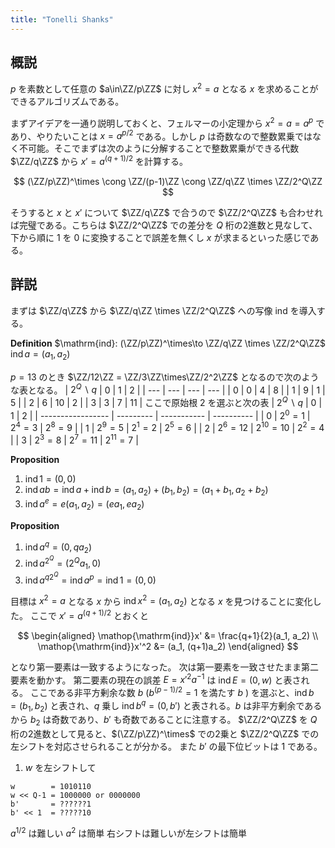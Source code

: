 ```yaml
---
title: "Tonelli Shanks"
---
```

$$
\newcommand{\ZZ}{\mathbb{Z}}
$$

## 概説
$p$ を素数として任意の $a\in\ZZ/p\ZZ$ に対し $x^2 = a$ となる $x$ を求めることができるアルゴリズムである。

まずアイデアを一通り説明しておくと、フェルマーの小定理から $x^2 = a = a^p$ であり、やりたいことは $x = a^{p/2}$ である。しかし $p$ は奇数なので整数累乗ではなく不可能。そこでまずは次のように分解することで整数累乗ができる代数 $\ZZ/q\ZZ$ から $x' = a^{(q+1)/2}$ を計算する。

$$
(\ZZ/p\ZZ)^\times \cong \ZZ/(p-1)\ZZ \cong \ZZ/q\ZZ \times \ZZ/2^Q\ZZ
$$

そうすると $x$ と $x'$ について $\ZZ/q\ZZ$ で合うので $\ZZ/2^Q\ZZ$ も合わせれば完璧である。こちらは $\ZZ/2^Q\ZZ$ での差分を $Q$ 桁の2進数と見なして、下から順に $1$ を $0$ に変換することで誤差を無くし $x$ が求まるといった感じである。

## 詳説

まずは $\ZZ/q\ZZ$ から $\ZZ/q\ZZ \times \ZZ/2^Q\ZZ$ への写像 $\mathrm{ind}$ を導入する。

**Definition**
$\mathrm{ind}: (\ZZ/p\ZZ)^\times\to \ZZ/q\ZZ \times \ZZ/2^Q\ZZ$
$\mathop{\mathrm{ind}}a = (a_1, a_2)$

$p = 13$ のとき $\ZZ/12\ZZ = \ZZ/3\ZZ\times\ZZ/2^2\ZZ$ となるので次のような表となる。
|  $2^Q\backslash q$  | 0   | 1   | 2   |
| --- | --- | --- | --- |
| 0   | 0   | 4   | 8   |
| 1   | 9   | 1   | 5   |
| 2   | 6   | 10  | 2   |
| 3   | 3   | 7   | 11  |
ここで原始根 $2$ を選ぶと次の表
| $2^Q\backslash q$ | 0         | 1           | 2          |
| ----------------- | --------- | ----------- | ---------- |
| 0                 | $2^0=1$   | $2^4=3$     | $2^8 = 9$  |
| 1                 | $2^9=5$   | $2^1=2$     | $2^5=6$    |
| 2                 | $2^6=12$  | $2^{10}=10$ | $2^2=4$    |
| 3                 | $2^3 = 8$ | $2^7=11$    | $2^{11}=7$ |


**Proposition**
1. $\mathop{\mathrm{ind}}1 = (0,0)$
2. $\mathop{\mathrm{ind}}ab = \mathop{\mathrm{ind}}a + \mathop{\mathrm{ind}}b = (a_1, a_2) + (b_1, b_2) = (a_1 + b_1, a_2 + b_2)$
3. $\mathop{\mathrm{ind}}a^e = e(a_1,a_2) = (ea_1, ea_2)$

**Proposition**
1. $\mathop{\mathrm{ind}}a^{q} = (0, qa_2)$
2. $\mathop{\mathrm{ind}}a^{2^Q} = (2^Qa_1, 0)$
3. $\mathop{\mathrm{ind}}a^{q2^Q} = \mathop{\mathrm{ind}}a^{p} = \mathop{\mathrm{ind}}1 = (0, 0)$

目標は $x^2 = a$ となる $x$ から $\mathop{\mathrm{ind}}x^2 = (a_1, a_2)$ となる $x$ を見つけることに変化した。
ここで $x' = a^{(q+1)/2}$ とおくと

$$
\begin{aligned}
\mathop{\mathrm{ind}}x' &= \frac{q+1}{2}(a_1, a_2) \\
\mathop{\mathrm{ind}}x'^2 &= (a_1, (q+1)a_2)
\end{aligned}
$$

となり第一要素は一致するようになった。
次は第一要素を一致させたまま第二要素を動かす。
第二要素の現在の誤差 $E = x'^2a^{-1}$ は $\mathop{\mathrm{ind}}E = (0, w)$ と表される。
ここである非平方剰余な数 $b$ ($b^{(p-1)/2} = 1$ を満たす $b$ ) を選ぶと、$\mathop{\mathrm{ind}}b = (b_1, b_2)$ と表され、$q$ 乗し $\mathop{\mathrm{ind}}b^q = (0, b')$ と表される。$b$ は非平方剰余であるから $b_2$ は奇数であり、$b'$ も奇数であることに注意する。
$\ZZ/2^Q\ZZ$ を $Q$ 桁の2進数として見ると、$(\ZZ/p\ZZ)^\times$ での2乗と $\ZZ/2^Q\ZZ$ での左シフトを対応させられることが分かる。
また $b'$ の最下位ビットは $1$ である。

1. $w$ を左シフトして

```
w        = 1010110
w << Q-1 = 1000000 or 0000000
b'       = ??????1
b' << 1  = ?????10
```






$a^{1/2}$ は難しい $a^2$ は簡単
右シフトは難しいが左シフトは簡単